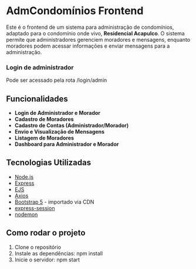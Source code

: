 # AdmCondomínios Frontend

Este é o frontend de um sistema para administração de condomínios, adaptado para o condomínio onde vivo, **Residencial Acapulco**. O sistema permite que administradores gerenciem moradores e mensagens, enquanto moradores podem acessar informações e enviar mensagens para a administração.

### Login de administrador
Pode ser acessado pela rota /login/admin

## Funcionalidades

- **Login de Administrador e Morador**
- **Cadastro de Moradores**
- **Cadastro de Contas (Administrador/Morador)**
- **Envio e Visualização de Mensagens**
- **Listagem de Moradores**
- **Dashboard para Administrador e Morador**

## Tecnologias Utilizadas

- [Node.js](https://nodejs.org/)
- [Express](https://expressjs.com/)
- [EJS](https://ejs.co/)
- [Axios](https://axios-http.com/)
- [Bootstrap 5](https://getbootstrap.com/) - importado via CDN
- [express-session](https://www.npmjs.com/package/express-session)
- [nodemon](https://nodemon.io/)

## Como rodar o projeto

1. Clone o repositório
2. Instale as dependências: npm install
3. Inicie o servidor: npm start
